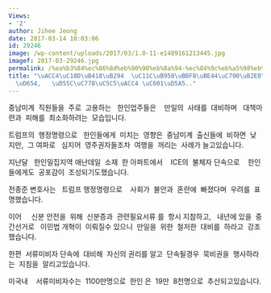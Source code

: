 ```yaml
---
Views:
- '2'
author: Jihee Jeong
date: 2017-03-14 10:03:06
id: 29246
image: /wp-content/uploads/2017/03/1.0-11-e1489161213445.jpg
imagef: 2017-03-29246.jpg
permalink: /%ea%b3%84%ec%86%8d%eb%90%98%eb%8a%94-%ec%84%9c%eb%a5%98%eb%af%b8%eb%b9%84%ec%9e%90%eb%8b%a8%ec%86%8d-%ea%b0%95%ed%99%94-%ed%95%9c%ec%9d%b8%ec%97%85%ea%b3%84-%ec%98%81%ed%96%a5/
title: "\uACC4\uC18D\uB418\uB294  \uC11C\uB958\uBBF8\uBE44\uC790\uB2E8\uC18D \uAC15\
  \uD654,   \uD55C\uC778\uC5C5\uACC4 \uC601\uD5A5.."
---
```


중남미계  직원들을  주로  고용하는   한인업주들은    만일의  사태를  대비하며   대책마련과  피해를  최소화하려는  모습입니다.

트럼프의  행정명령으로   한인들에게  미치는  영향은  중남미계  출신들에  비하면  낮지만,  그 여파로   심지어  영주권자들조차  여행을  꺼리는  사례가 늘고있습니다.

지난달   한인밀집지역 애난데일  소재  한 아파트에서    ICE의  불체자 단속으로    한인들에게도  공포감이  조성되기도했습니다.

전종준 변호사는   트럼프 행정명령으로    사회가  불안과  혼란에  빠졌다며  우려를  표명했습니다.

이어     신분 안전을  위해  신분증과  관련필요서류 를  항시 지참하고,   내년에 있을  중간선거로   이민법 개혁이  이뤄질수 있으니  만일을  위한  철저한  대비를  하라고  강조했습니다.

한편  서류미비자 단속에  대비해  자신의 권리를 알고  단속될경우  묵비권을  행사하라는  지침을  알리고있습니다.

미국내    서류미비자수는  1100만명으로  한인 은  19만  8천명으로  추산되고있습니다.